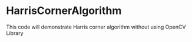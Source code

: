# HarrisCornerAlgorithm
This code will demonstrate Harris corner algorithm without using OpenCV Library
